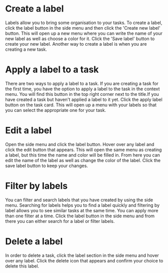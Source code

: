 # Create a label

Labels allow you to bring some organisation to your tasks. To create a label, click the label button in the side menu and then click the 'Create new label' button. This will open up a new menu where you can write the name of your new label as well as choose a color for it. Click the 'Save label' button to create your new label. Another way to create a label is when you are creating a new task.

# Apply a label to a task

There are two ways to apply a label to a task. If you are creating a task for the first time, you have the option to apply a label to the task in the context menu. You will find this button in the top right corner next to the title.If you have created a task but haven't applied a label to it yet. Click the apply label button on the task card. This will open up a menu with your labels so that you can select the appropriate one for your task.

# Edit a label

Open the side menu and click the label button. Hover over any label and click the edit button that appears. This will open the same menu as creating a label, but this time the name and color will be filled in. From here you can edit the name of the label as well as change the color of the label. Click the save label button to keep your changes.

# Filter by labels

You can filter and search labels that you have created by using the side menu. Searching for labels helps you to find a label quickly and filtering by label allows you to see similar tasks at the same time. You can apply more than one filter at a time. Click the label button in the side menu and from there you can either search for a label or filter labels.

# Delete a label

In order to delete a task, click the label section in the side menu and hover over any label. Click the delete icon that appears and confirm your choice to delete this label.
